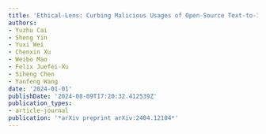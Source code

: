 ```yaml
---
title: 'Ethical-Lens: Curbing Malicious Usages of Open-Source Text-to-Image Models'
authors:
- Yuzhu Cai
- Sheng Yin
- Yuxi Wei
- Chenxin Xu
- Weibo Mao
- Felix Juefei-Xu
- Siheng Chen
- Yanfeng Wang
date: '2024-01-01'
publishDate: '2024-08-09T17:20:32.412539Z'
publication_types:
- article-journal
publication: '*arXiv preprint arXiv:2404.12104*'
---
```


